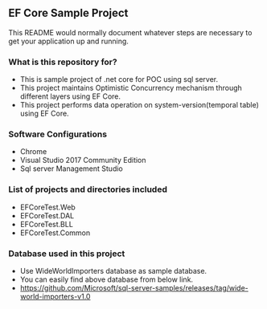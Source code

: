 ## EF Core Sample Project ##

This README would normally document whatever steps are necessary to get your application up and running.

### What is this repository for? ###

* This is sample project of .net core for POC using sql server.
* This project maintains  Optimistic Concurrency mechanism through different layers using EF Core.
* This project performs data operation on system-version(temporal table) using EF Core.


### Software Configurations ###

* Chrome
* Visual Studio 2017 Community Edition 
* Sql server Management Studio

### List of projects and directories included ###
* EFCoreTest.Web
* EFCoreTest.DAL
* EFCoreTest.BLL
* EFCoreTest.Common

### Database used in this project ###
* Use WideWorldImporters database  as sample database.
* You can easily find above database from below link.
* https://github.com/Microsoft/sql-server-samples/releases/tag/wide-world-importers-v1.0


